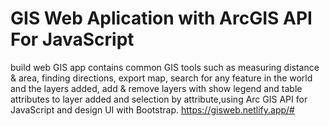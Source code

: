 # GIS Web Aplication with ArcGIS API For JavaScript
build web GIS app contains common GIS tools such as measuring distance & area, finding directions, export map, search for any feature in the world and the layers added, add & remove layers with show legend and table attributes to layer added and selection by attribute,using Arc GIS API for JavaScript and design UI with Bootstrap.
https://gisweb.netlify.app/#
